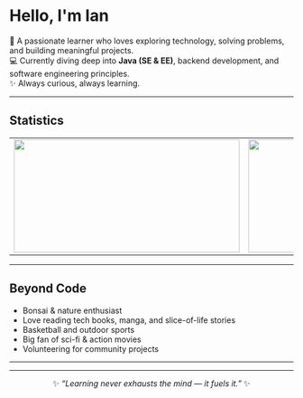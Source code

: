 # Hello, I'm Ian  

🌱 A passionate learner who loves exploring technology, solving problems, and building meaningful projects.  
💻 Currently diving deep into **Java (SE & EE)**, backend development, and software engineering principles.  
✨ Always curious, always learning.  

---
## Statistics  

<table width="100%">
  <tr>
    <td align="left" width="50%">
      <img 
        src="https://github-readme-stats.vercel.app/api?username=iankristoper&show_icons=true&theme=tokyonight" 
        height="200" width="400"/>
    </td>
    <td align="right" width="50%">
      <img 
        src="https://github-readme-stats.vercel.app/api/top-langs/?username=iankristoper&layout=compact&theme=tokyonight" 
        height="200" width="370"/>
    </td>
  </tr>
</table>




---

## Beyond Code  
- Bonsai & nature enthusiast  
- Love reading tech books, manga, and slice-of-life stories  
- Basketball and outdoor sports  
- Big fan of sci-fi & action movies  
- Volunteering for community projects  

---
---

<p align="center">
  ✨ <i>“Learning never exhausts the mind — it fuels it.”</i> ✨
</p>

